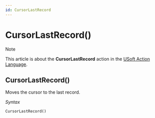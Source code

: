 ```yaml
---
id: CursorLastRecord
---
```


# CursorLastRecord()



> [!NOTE]
> This article is about the **CursorLastRecord** action in the [USoft Action Language](/docs/Task_flow/Action_Language_reference/USoft_Action_Language.md).

## **CursorLastRecord()**

Moves the cursor to the last record.

*Syntax*

```
CursorLastRecord()
```

 